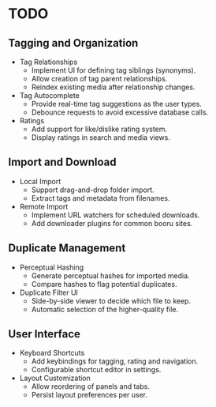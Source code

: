 # TODO

## Tagging and Organization
- Tag Relationships
  - Implement UI for defining tag siblings (synonyms).
  - Allow creation of tag parent relationships.
  - Reindex existing media after relationship changes.
- Tag Autocomplete
  - Provide real-time tag suggestions as the user types.
  - Debounce requests to avoid excessive database calls.
- Ratings
  - Add support for like/dislike rating system.
  - Display ratings in search and media views.

## Import and Download
- Local Import
  - Support drag-and-drop folder import.
  - Extract tags and metadata from filenames.
- Remote Import
  - Implement URL watchers for scheduled downloads.
  - Add downloader plugins for common booru sites.

## Duplicate Management
- Perceptual Hashing
  - Generate perceptual hashes for imported media.
  - Compare hashes to flag potential duplicates.
- Duplicate Filter UI
  - Side-by-side viewer to decide which file to keep.
  - Automatic selection of the higher-quality file.

## User Interface
- Keyboard Shortcuts
  - Add keybindings for tagging, rating and navigation.
  - Configurable shortcut editor in settings.
- Layout Customization
  - Allow reordering of panels and tabs.
  - Persist layout preferences per user.

